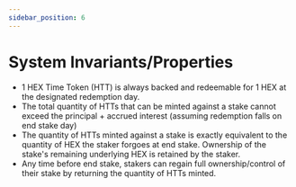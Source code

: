 ```yaml
---
sidebar_position: 6
---
```


# System Invariants/Properties
- 1 HEX Time Token (HTT) is always backed and redeemable for 1 HEX at the designated redemption day.
- The total quantity of HTTs that can be minted against a stake cannot exceed the principal + accrued interest (assuming redemption falls on end stake day)
- The quantity of HTTs minted against a stake is exactly equivalent to the quantity of HEX the staker forgoes at end stake. Ownership of the stake's remaining underlying HEX is retained by the staker. 
- Any time before end stake, stakers can regain full ownership/control of their stake by returning the quantity of HTTs minted.  
